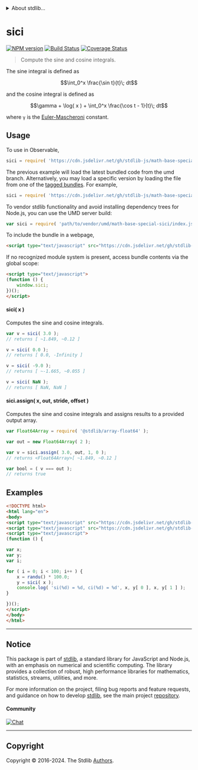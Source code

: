 <!--

@license Apache-2.0

Copyright (c) 2018 The Stdlib Authors.

Licensed under the Apache License, Version 2.0 (the "License");
you may not use this file except in compliance with the License.
You may obtain a copy of the License at

   http://www.apache.org/licenses/LICENSE-2.0

Unless required by applicable law or agreed to in writing, software
distributed under the License is distributed on an "AS IS" BASIS,
WITHOUT WARRANTIES OR CONDITIONS OF ANY KIND, either express or implied.
See the License for the specific language governing permissions and
limitations under the License.

-->


<details>
  <summary>
    About stdlib...
  </summary>
  <p>We believe in a future in which the web is a preferred environment for numerical computation. To help realize this future, we've built stdlib. stdlib is a standard library, with an emphasis on numerical and scientific computation, written in JavaScript (and C) for execution in browsers and in Node.js.</p>
  <p>The library is fully decomposable, being architected in such a way that you can swap out and mix and match APIs and functionality to cater to your exact preferences and use cases.</p>
  <p>When you use stdlib, you can be absolutely certain that you are using the most thorough, rigorous, well-written, studied, documented, tested, measured, and high-quality code out there.</p>
  <p>To join us in bringing numerical computing to the web, get started by checking us out on <a href="https://github.com/stdlib-js/stdlib">GitHub</a>, and please consider <a href="https://opencollective.com/stdlib">financially supporting stdlib</a>. We greatly appreciate your continued support!</p>
</details>

# sici

[![NPM version][npm-image]][npm-url] [![Build Status][test-image]][test-url] [![Coverage Status][coverage-image]][coverage-url] <!-- [![dependencies][dependencies-image]][dependencies-url] -->

> Compute the sine and cosine integrals.

<section class="intro">

The sine integral is defined as

<!-- <equation class="equation" label="eq:sine_integral" align="center" raw="\int_0^x \frac{\sin t}{t}\; dt" alt="Sine integral."> -->

```math
\int_0^x \frac{\sin t}{t}\; dt
```

<!-- <div class="equation" align="center" data-raw-text="\int_0^x \frac{\sin t}{t}\; dt" data-equation="eq:sine_integral">
    <img src="https://cdn.jsdelivr.net/gh/stdlib-js/stdlib@9d139bffba6eb2d0113c8412c1a9bf60ca59ac60/lib/node_modules/@stdlib/math/base/special/sici/docs/img/equation_sine_integral.svg" alt="Sine integral.">
    <br>
</div> -->

<!-- </equation> -->

and the cosine integral is defined as

<!-- <equation class="equation" label="eq:cosine_integral" align="center" raw="\gamma + \log( x ) + \int_0^x \frac{\cos t - 1}{t}\; dt" alt="Cosine integral."> -->

```math
\gamma + \log( x ) + \int_0^x \frac{\cos t - 1}{t}\; dt
```

<!-- <div class="equation" align="center" data-raw-text="\gamma + \log( x ) + \int_0^x \frac{\cos t - 1}{t}\; dt" data-equation="eq:cosine_integral">
    <img src="https://cdn.jsdelivr.net/gh/stdlib-js/stdlib@9d139bffba6eb2d0113c8412c1a9bf60ca59ac60/lib/node_modules/@stdlib/math/base/special/sici/docs/img/equation_cosine_integral.svg" alt="Cosine integral.">
    <br>
</div> -->

<!-- </equation> -->

where `γ` is the [Euler-Mascheroni][eulergamma] constant.

</section>

<!-- /.intro -->



<section class="usage">

## Usage

To use in Observable,

```javascript
sici = require( 'https://cdn.jsdelivr.net/gh/stdlib-js/math-base-special-sici@umd/browser.js' )
```
The previous example will load the latest bundled code from the umd branch. Alternatively, you may load a specific version by loading the file from one of the [tagged bundles](https://github.com/stdlib-js/math-base-special-sici/tags). For example,

```javascript
sici = require( 'https://cdn.jsdelivr.net/gh/stdlib-js/math-base-special-sici@v0.2.2-umd/browser.js' )
```

To vendor stdlib functionality and avoid installing dependency trees for Node.js, you can use the UMD server build:

```javascript
var sici = require( 'path/to/vendor/umd/math-base-special-sici/index.js' )
```

To include the bundle in a webpage,

```html
<script type="text/javascript" src="https://cdn.jsdelivr.net/gh/stdlib-js/math-base-special-sici@umd/browser.js"></script>
```

If no recognized module system is present, access bundle contents via the global scope:

```html
<script type="text/javascript">
(function () {
    window.sici;
})();
</script>
```

#### sici( x )

Computes the sine and cosine integrals.

```javascript
var v = sici( 3.0 );
// returns [ ~1.849, ~0.12 ]

v = sici( 0.0 );
// returns [ 0.0, -Infinity ]

v = sici( -9.0 );
// returns [ ~-1.665, ~0.055 ]

v = sici( NaN );
// returns [ NaN, NaN ]
```

#### sici.assign( x, out, stride, offset )

Computes the sine and cosine integrals and assigns results to a provided output array.

```javascript
var Float64Array = require( '@stdlib/array-float64' );

var out = new Float64Array( 2 );

var v = sici.assign( 3.0, out, 1, 0 );
// returns <Float64Array>[ ~1.849, ~0.12 ]

var bool = ( v === out );
// returns true
```

</section>

<!-- /.usage -->

<section class="examples">

## Examples

<!-- eslint no-undef: "error" -->

```html
<!DOCTYPE html>
<html lang="en">
<body>
<script type="text/javascript" src="https://cdn.jsdelivr.net/gh/stdlib-js/random-base-randu@umd/browser.js"></script>
<script type="text/javascript" src="https://cdn.jsdelivr.net/gh/stdlib-js/math-base-special-sici@umd/browser.js"></script>
<script type="text/javascript">
(function () {

var x;
var y;
var i;

for ( i = 0; i < 100; i++ ) {
    x = randu() * 100.0;
    y = sici( x );
    console.log( 'si(%d) = %d, ci(%d) = %d', x, y[ 0 ], x, y[ 1 ] );
}

})();
</script>
</body>
</html>
```

</section>

<!-- /.examples -->

<!-- Section for related `stdlib` packages. Do not manually edit this section, as it is automatically populated. -->

<section class="related">

</section>

<!-- /.related -->

<!-- Section for all links. Make sure to keep an empty line after the `section` element and another before the `/section` close. -->


<section class="main-repo" >

* * *

## Notice

This package is part of [stdlib][stdlib], a standard library for JavaScript and Node.js, with an emphasis on numerical and scientific computing. The library provides a collection of robust, high performance libraries for mathematics, statistics, streams, utilities, and more.

For more information on the project, filing bug reports and feature requests, and guidance on how to develop [stdlib][stdlib], see the main project [repository][stdlib].

#### Community

[![Chat][chat-image]][chat-url]

---

## Copyright

Copyright &copy; 2016-2024. The Stdlib [Authors][stdlib-authors].

</section>

<!-- /.stdlib -->

<!-- Section for all links. Make sure to keep an empty line after the `section` element and another before the `/section` close. -->

<section class="links">

[npm-image]: http://img.shields.io/npm/v/@stdlib/math-base-special-sici.svg
[npm-url]: https://npmjs.org/package/@stdlib/math-base-special-sici

[test-image]: https://github.com/stdlib-js/math-base-special-sici/actions/workflows/test.yml/badge.svg?branch=v0.2.2
[test-url]: https://github.com/stdlib-js/math-base-special-sici/actions/workflows/test.yml?query=branch:v0.2.2

[coverage-image]: https://img.shields.io/codecov/c/github/stdlib-js/math-base-special-sici/main.svg
[coverage-url]: https://codecov.io/github/stdlib-js/math-base-special-sici?branch=main

<!--

[dependencies-image]: https://img.shields.io/david/stdlib-js/math-base-special-sici.svg
[dependencies-url]: https://david-dm.org/stdlib-js/math-base-special-sici/main

-->

[chat-image]: https://img.shields.io/gitter/room/stdlib-js/stdlib.svg
[chat-url]: https://app.gitter.im/#/room/#stdlib-js_stdlib:gitter.im

[stdlib]: https://github.com/stdlib-js/stdlib

[stdlib-authors]: https://github.com/stdlib-js/stdlib/graphs/contributors

[umd]: https://github.com/umdjs/umd
[es-module]: https://developer.mozilla.org/en-US/docs/Web/JavaScript/Guide/Modules

[deno-url]: https://github.com/stdlib-js/math-base-special-sici/tree/deno
[deno-readme]: https://github.com/stdlib-js/math-base-special-sici/blob/deno/README.md
[umd-url]: https://github.com/stdlib-js/math-base-special-sici/tree/umd
[umd-readme]: https://github.com/stdlib-js/math-base-special-sici/blob/umd/README.md
[esm-url]: https://github.com/stdlib-js/math-base-special-sici/tree/esm
[esm-readme]: https://github.com/stdlib-js/math-base-special-sici/blob/esm/README.md
[branches-url]: https://github.com/stdlib-js/math-base-special-sici/blob/main/branches.md

[eulergamma]: http://mathworld.wolfram.com/Euler-MascheroniConstant.html

</section>

<!-- /.links -->
